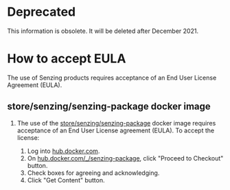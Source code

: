 # Deprecated

This information is obsolete.
It will be deleted after December 2021.

# How to accept EULA

The use of Senzing products requires acceptance of an End User License Agreement (EULA).

## store/senzing/senzing-package docker image

1. The use of the [store/senzing/senzing-package](https://hub.docker.com/_/senzing-package)
docker image requires acceptance of an End User License agreement (EULA).
To accept the license:

    1. Log into [hub.docker.com](https://hub.docker.com/).
    1. On [hub.docker.com/_/senzing-package](https://hub.docker.com/_/senzing-package), click "Proceed to Checkout" button.
    1. Check boxes for agreeing and acknowledging.
    1. Click "Get Content" button.

